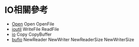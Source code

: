 # IO相關參考
* [Open](https://golang.org/pkg/os/#Open) Open OpenFile
* [ioutil](https://golang.org/pkg/io/ioutil/) WriteFile ReadFile 
* [io](https://golang.org/pkg/io/) Copy CopyBuffer
* [bufio](https://golang.org/pkg/bufio/)  NewReader  NewWriter  NewReaderSize NewWriterSize


